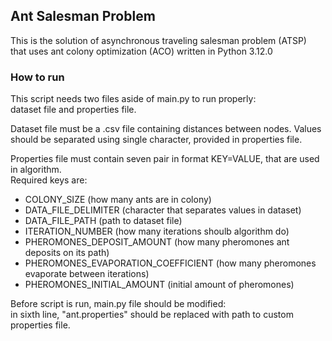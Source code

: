 ## Ant Salesman Problem
This is the solution of asynchronous traveling salesman problem (ATSP)  
that uses ant colony optimization (ACO) written in Python 3.12.0

### How to run
This script needs two files aside of main.py to run properly:  
dataset file and properties file.

Dataset file must be a .csv file containing distances between nodes.
Values should be separated using single character, provided in properties file.

Properties file must contain seven pair in format KEY=VALUE, that are used in algorithm.  
Required keys are:  
- COLONY_SIZE (how many ants are in colony)
- DATA_FILE_DELIMITER (character that separates values in dataset)
- DATA_FILE_PATH (path to dataset file)
- ITERATION_NUMBER (how many iterations shoulb algorithm do)
- PHEROMONES_DEPOSIT_AMOUNT (how many pheromones ant deposits on its path)
- PHEROMONES_EVAPORATION_COEFFICIENT (how many pheromones evaporate between iterations)
- PHEROMONES_INITIAL_AMOUNT (initial amount of pheromones)

Before script is run, main.py file should be modified:  
in sixth line, "ant.properties" should be replaced with path to custom properties file.
